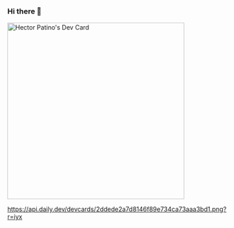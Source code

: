 ### Hi there 👋

<!--
**QuantDev-chaos/QuantDev-chaos** is a ✨ _special_ ✨ repository because its `README.md` (this file) appears on your GitHub profile.

Here are some ideas to get you started:

- 🔭 I’m currently working on ...
- 🌱 I’m currently learning ...
- 👯 I’m looking to collaborate on ...
- 🤔 I’m looking for help with ...
- 💬 Ask me about ...
- 📫 How to reach me: ...
- 😄 Pronouns: ...
- ⚡ Fun fact: ...
-->
<a href="https://app.daily.dev/QuantDev"><img src="https://api.daily.dev/devcards/2ddede2a7d8146f89e734ca73aaa3bd1.png?r=iyx" width="400" alt="Hector Patino's Dev Card"/></a>

https://api.daily.dev/devcards/2ddede2a7d8146f89e734ca73aaa3bd1.png?r=iyx

